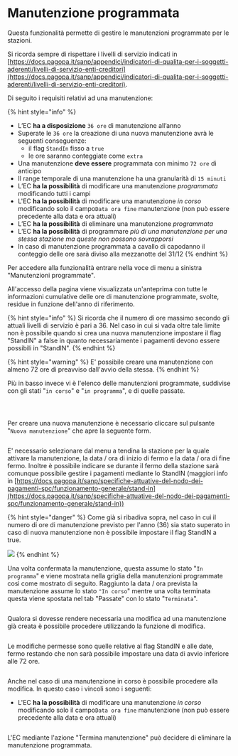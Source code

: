 # Manutenzione programmata

Questa funzionalità permette di gestire le manutenzioni programmate per le stazioni.&#x20;

Si ricorda sempre di rispettare i livelli di servizio indicati in [https://docs.pagopa.it/sanp/appendici/indicatori-di-qualita-per-i-soggetti-aderenti/livelli-di-servizio-enti-creditori](https://docs.pagopa.it/sanp/appendici/indicatori-di-qualita-per-i-soggetti-aderenti/livelli-di-servizio-enti-creditori).

Di seguito i requisiti relativi ad una manutenzione:

{% hint style="info" %}
* L’EC **ha a disposizione** `36 ore` di manutenzione all’anno
* Superate le `36 ore` la creazione di una nuova manutenzione avrà le seguenti conseguenze:
  * il flag `StandIn` fisso a `true`
  * le ore saranno conteggiate come `extra`
* Una manutenzione **deve essere** programmata con minimo `72 ore` di anticipo
* Il range temporale di una manutenzione ha una granularità di `15 minuti`
* L’EC **ha la possibilità** di modificare una manutenzione _programmata_ modificando tutti i campi
* L'EC **ha la possibilità** di modificare una manutenzione _in corso_ modificando solo il campo`Data ora fine` manutenzione (non può essere precedente alla data e ora attuali)
* L’EC **ha la possibilità** di eliminare una manutenzione _programmata_
* L’EC **ha la possibilità** di programmare _più di una manutenzione per una stessa stazione ma queste non possono sovrapporsi_
* In caso di manutenzione programmata a cavallo di capodanno il conteggio delle ore sarà diviso alla mezzanotte del 31/12
{% endhint %}

Per accedere alla funzionalità entrare nella voce di menu a sinistra "Manutenzioni programmate".

All'accesso della pagina viene visualizzata un'anteprima con tutte le informazioni cumulative delle ore di manutenzione programmate, svolte, residue in funzione dell'anno di riferimento.&#x20;

{% hint style="info" %}
Si ricorda che il numero di ore massimo secondo gli attuali livelli di servizio è pari a 36. Nel caso in cui si vada oltre tale limite non è possibile quando si crea una nuova manutenzione impostare il flag "StandIN" a false in quanto necessariamente i pagamenti devono essere possibili in "StandIN".
{% endhint %}

{% hint style="warning" %}
E' possibile creare una manutenzione con almeno 72 ore di preavviso dall'avvio della stessa.
{% endhint %}

Più in basso invece vi è l'elenco delle manutenzioni programmate, suddivise con gli stati "`in corso`" e "`in programma`", e di quelle passate.

<figure><img src="../../../.gitbook/assets/image (225).png" alt=""><figcaption></figcaption></figure>

<figure><img src="../../../.gitbook/assets/image (226).png" alt=""><figcaption></figcaption></figure>

<figure><img src="../../../.gitbook/assets/image (227).png" alt=""><figcaption></figcaption></figure>

Per creare una nuova manutenzione è necessario cliccare sul pulsante "`Nuova manutenzione`" che apre la seguente form.

<figure><img src="../../../.gitbook/assets/image (228).png" alt=""><figcaption></figcaption></figure>

E' necessario selezionare dal menu a tendina la stazione per la quale attivare la manutenzione, la data / ora di inizio di fermo e la data / ora di fine fermo. Inoltre è possibile indicare se durante il fermo della stazione sarà comunque possibile gestire i pagamenti mediante lo StandIN (maggiori info in [https://docs.pagopa.it/sanp/specifiche-attuative-del-nodo-dei-pagamenti-spc/funzionamento-generale/stand-in](https://docs.pagopa.it/sanp/specifiche-attuative-del-nodo-dei-pagamenti-spc/funzionamento-generale/stand-in))

{% hint style="danger" %}
Come già si ribadiva sopra, nel caso in cui il numero di ore di manutenzione previsto per l'anno (36) sia stato superato in caso di nuova manutenzione non è possibile impostare il flag StandIN a true.&#x20;

![](<../../../.gitbook/assets/image (229).png>)
{% endhint %}

Una volta confermata la manutenzione, questa assume lo stato "`In programma`" e viene mostrata nella griglia della manutenzioni programmate così come mostrato di seguito. Raggiunto la data / ora prevista la manutenzione assume lo stato `"In corso`" mentre una volta terminata questa viene spostata nel tab "Passate" con lo stato "`Terminata`".

<figure><img src="../../../.gitbook/assets/image (230).png" alt=""><figcaption></figcaption></figure>

Qualora si dovesse rendere necessaria una modifica ad una manutenzione già creata è possibile procedere utilizzando la funzione di modifica.&#x20;

<figure><img src="../../../.gitbook/assets/image (231).png" alt=""><figcaption></figcaption></figure>

Le modifiche permesse sono quelle relative al flag StandIN e alle date, fermo restando che non sarà possibile impostare una data di avvio inferiore alle 72 ore.

<figure><img src="../../../.gitbook/assets/image (232).png" alt=""><figcaption></figcaption></figure>

Anche nel caso di una manutenzione in corso è possibile procedere alla modifica. In questo caso i vincoli sono i seguenti:

* L'EC **ha la possibilità** di modificare una manutenzione _in corso_ modificando solo il campo`Data ora fine` manutenzione (non può essere precedente alla data e ora attuali)

<figure><img src="../../../.gitbook/assets/image (233).png" alt=""><figcaption></figcaption></figure>

L'EC mediante l'azione "Termina manutenzione" può decidere di eliminare la manutenzione programmata.

<figure><img src="../../../.gitbook/assets/image (234).png" alt=""><figcaption></figcaption></figure>

